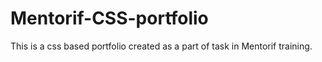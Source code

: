 # Mentorif-CSS-portfolio
This is a css based portfolio created as a part of task in Mentorif training.

